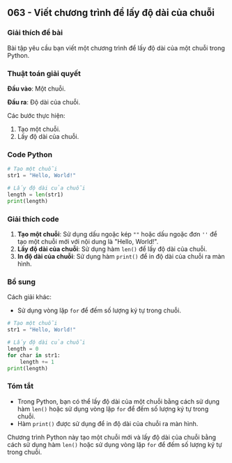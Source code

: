 ## 063 - Viết chương trình để lấy độ dài của chuỗi

### Giải thích đề bài

Bài tập yêu cầu bạn viết một chương trình để lấy độ dài của một chuỗi trong Python.

### Thuật toán giải quyết

**Đầu vào**: Một chuỗi.

**Đầu ra**: Độ dài của chuỗi.

Các bước thực hiện:

1. Tạo một chuỗi.
2. Lấy độ dài của chuỗi.

### Code Python

```python
# Tạo một chuỗi
str1 = "Hello, World!"

# Lấy độ dài của chuỗi
length = len(str1)
print(length)
```

### Giải thích code

1. **Tạo một chuỗi**: Sử dụng dấu ngoặc kép `""` hoặc dấu ngoặc đơn `''` để tạo một chuỗi mới với nội dung là "Hello, World!".
2. **Lấy độ dài của chuỗi**: Sử dụng hàm `len()` để lấy độ dài của chuỗi.
3. **In độ dài của chuỗi**: Sử dụng hàm `print()` để in độ dài của chuỗi ra màn hình.

### Bổ sung

Cách giải khác:

- Sử dụng vòng lặp `for` để đếm số lượng ký tự trong chuỗi.

```python
# Tạo một chuỗi
str1 = "Hello, World!"

# Lấy độ dài của chuỗi
length = 0
for char in str1:
    length += 1
print(length)
```

### Tóm tắt

- Trong Python, bạn có thể lấy độ dài của một chuỗi bằng cách sử dụng hàm `len()` hoặc sử dụng vòng lặp `for` để đếm số lượng ký tự trong chuỗi.
- Hàm `print()` được sử dụng để in độ dài của chuỗi ra màn hình.

Chương trình Python này tạo một chuỗi mới và lấy độ dài của chuỗi bằng cách sử dụng hàm `len()` hoặc sử dụng vòng lặp `for` để đếm số lượng ký tự trong chuỗi.

